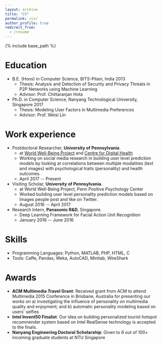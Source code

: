 ```yaml
---
layout: archive
title: "CV"
permalink: /cv/
author_profile: true
redirect_from:
  - /resume
---
```


{% include base_path %}

Education
======
* B.E. (Hons) in Computer Science, BITS-Pilani, India 2013
    + Thesis: Analysis and Detection of Security and Privacy Threats in P2P Networks using Machine Learning
    + Advisor: Prof. Chittaranjan Hota
* Ph.D. in Computer Science, Nanyang Technological University, Singapore 2017
    + Thesis: Modeling User Factors in Multimedia Preferences
    + Advisor: Prof. Weisi Lin

Work experience
======
* Postdoctoral Researcher, **University of Pennsylvania**.
    + at [World Well-Being Project](http://wwbp.org) and [Centre for Digital Health](http://socialmedialab.upenn.edu/team)
    + Working on social media research in building user level prediction models by looking at correlations between multiple modalities (text and images) with psychological traits (personality) and health outcomes.
    - April 2017 -- Present
* Visiting Scholar, **University of Pennsylvania**.
    + at World Well-Being Project, Penn Positive Psychology Center
    + Worked building user level personality prediction models based on Images people post and like on Twitter.
    - August 2016 -- April 2017
* Research Intern, **Panasonic R&D**, Singapore.   
    + Deep Learning Framework for Facial Action Unit Recognition   
    - January 2016 -- June 2016   
  
Skills
======
* Programming Languages: Python, MATLAB, PHP, HTML, C
* Tools: Caffe, Pandas, Weka, AutoCAD, Minitab, WireShark

Awards
======
* **ACM Multimedia Travel Grant**: Received grant from ACM to attend Multimedia 2015 Conference in Brisbane, Australia for presenting our works on a) investigating the influence of personality on multimedia quality and enjoyment; and b) automatic personality modeling based on users' selfies
* **Intel Invent50 Finalist**: Our idea on building personalized tourist hotspot recommender system based on Intel RealSense technology is accepted to the finals.
* **Nanyang Engineering Doctoral Scholarship**: Given to 6 out of 100+ incoming graduate students at NTU Singapore


